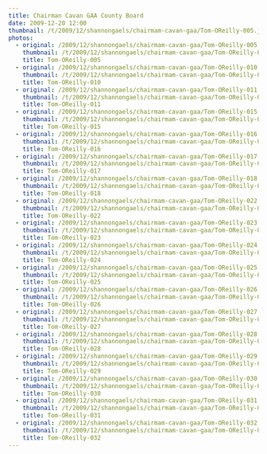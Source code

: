 ```yaml
---
title: Chairman Cavan GAA County Board
date: 2009-12-20 12:00
thumbnail: /t/2009/12/shannongaels/chairmam-cavan-gaa/Tom-OReilly-005.jpg
photos:
  - original: /2009/12/shannongaels/chairmam-cavan-gaa/Tom-OReilly-005.jpg
    thumbnail: /t/2009/12/shannongaels/chairmam-cavan-gaa/Tom-OReilly-005.jpg
    title: Tom-OReilly-005
  - original: /2009/12/shannongaels/chairmam-cavan-gaa/Tom-OReilly-010.jpg
    thumbnail: /t/2009/12/shannongaels/chairmam-cavan-gaa/Tom-OReilly-010.jpg
    title: Tom-OReilly-010
  - original: /2009/12/shannongaels/chairmam-cavan-gaa/Tom-OReilly-011.jpg
    thumbnail: /t/2009/12/shannongaels/chairmam-cavan-gaa/Tom-OReilly-011.jpg
    title: Tom-OReilly-011
  - original: /2009/12/shannongaels/chairmam-cavan-gaa/Tom-OReilly-015.jpg
    thumbnail: /t/2009/12/shannongaels/chairmam-cavan-gaa/Tom-OReilly-015.jpg
    title: Tom-OReilly-015
  - original: /2009/12/shannongaels/chairmam-cavan-gaa/Tom-OReilly-016.jpg
    thumbnail: /t/2009/12/shannongaels/chairmam-cavan-gaa/Tom-OReilly-016.jpg
    title: Tom-OReilly-016
  - original: /2009/12/shannongaels/chairmam-cavan-gaa/Tom-OReilly-017.jpg
    thumbnail: /t/2009/12/shannongaels/chairmam-cavan-gaa/Tom-OReilly-017.jpg
    title: Tom-OReilly-017
  - original: /2009/12/shannongaels/chairmam-cavan-gaa/Tom-OReilly-018.jpg
    thumbnail: /t/2009/12/shannongaels/chairmam-cavan-gaa/Tom-OReilly-018.jpg
    title: Tom-OReilly-018
  - original: /2009/12/shannongaels/chairmam-cavan-gaa/Tom-OReilly-022.jpg
    thumbnail: /t/2009/12/shannongaels/chairmam-cavan-gaa/Tom-OReilly-022.jpg
    title: Tom-OReilly-022
  - original: /2009/12/shannongaels/chairmam-cavan-gaa/Tom-OReilly-023.jpg
    thumbnail: /t/2009/12/shannongaels/chairmam-cavan-gaa/Tom-OReilly-023.jpg
    title: Tom-OReilly-023
  - original: /2009/12/shannongaels/chairmam-cavan-gaa/Tom-OReilly-024.jpg
    thumbnail: /t/2009/12/shannongaels/chairmam-cavan-gaa/Tom-OReilly-024.jpg
    title: Tom-OReilly-024
  - original: /2009/12/shannongaels/chairmam-cavan-gaa/Tom-OReilly-025.jpg
    thumbnail: /t/2009/12/shannongaels/chairmam-cavan-gaa/Tom-OReilly-025.jpg
    title: Tom-OReilly-025
  - original: /2009/12/shannongaels/chairmam-cavan-gaa/Tom-OReilly-026.jpg
    thumbnail: /t/2009/12/shannongaels/chairmam-cavan-gaa/Tom-OReilly-026.jpg
    title: Tom-OReilly-026
  - original: /2009/12/shannongaels/chairmam-cavan-gaa/Tom-OReilly-027.jpg
    thumbnail: /t/2009/12/shannongaels/chairmam-cavan-gaa/Tom-OReilly-027.jpg
    title: Tom-OReilly-027
  - original: /2009/12/shannongaels/chairmam-cavan-gaa/Tom-OReilly-028.jpg
    thumbnail: /t/2009/12/shannongaels/chairmam-cavan-gaa/Tom-OReilly-028.jpg
    title: Tom-OReilly-028
  - original: /2009/12/shannongaels/chairmam-cavan-gaa/Tom-OReilly-029.jpg
    thumbnail: /t/2009/12/shannongaels/chairmam-cavan-gaa/Tom-OReilly-029.jpg
    title: Tom-OReilly-029
  - original: /2009/12/shannongaels/chairmam-cavan-gaa/Tom-OReilly-030.jpg
    thumbnail: /t/2009/12/shannongaels/chairmam-cavan-gaa/Tom-OReilly-030.jpg
    title: Tom-OReilly-030
  - original: /2009/12/shannongaels/chairmam-cavan-gaa/Tom-OReilly-031.jpg
    thumbnail: /t/2009/12/shannongaels/chairmam-cavan-gaa/Tom-OReilly-031.jpg
    title: Tom-OReilly-031
  - original: /2009/12/shannongaels/chairmam-cavan-gaa/Tom-OReilly-032.jpg
    thumbnail: /t/2009/12/shannongaels/chairmam-cavan-gaa/Tom-OReilly-032.jpg
    title: Tom-OReilly-032
---
```

